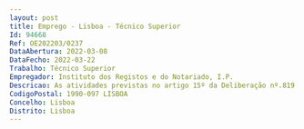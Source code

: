```yaml
--- 
layout: post
title: Emprego - Lisboa - Técnico Superior
Id: 94668
Ref: OE202203/0237
DataAbertura: 2022-03-08
DataFecho: 2022-03-22
Trabalho: Técnico Superior
Empregador: Instituto dos Registos e do Notariado, I.P.
Descricao: As atividades previstas no artigo 15º da Deliberação nº.819 2020 de 13 07 2020, publicada no DR II Série nº.163 de 21 08 2020, na redação por último conferida pela Deliberação nº. 237 2021, de 6 1 2021, publicada no DR II Série nº45 de 05 03 2021, para a Unidade de Responsabilidade Ambiental e Social (URAS), designadamente  Estudar, propor e implementar medidas tendentes à valorização ambiental do Instituto, reduzindo a sua pegada carbónica e os impactos da sua atividade no ambiente  Programar, organizar e implementar, de forma integrada e participada, as estratégias, programas e planos que venham a ser definidos, no âmbito do ambiente e energia  Promover o plano de valorização ambiental do Instituto  Avaliar e propor standards ambientais para a atividade dos serviços de registo  Elaborar o plano de responsabilidade social do Instituto, com base nas melhores práticas e exemplos públicos, em articulação com as demais orgânicas  Desenvolver medidas de responsabilidade social, nomeadamente através da promoção e elaboração de protocolos, parcerias na área social e corporativa  Promover, analisar e desenvolver estudos e ações respeitantes à valorização da informação detida pelo IRN, I. P., na perspetiva funcional, com vista ao seu melhor aproveitamento e utilização, ao serviço dos cidadãos, pessoas coletivas e das entidades públicas, com respeito pela salvaguarda escrupulosa dos dados pessoais  Participar nos programas de conhecimento, pelo Estado e outras entidades públicas do seu património imobiliário registado.
CodigoPostal: 1990-097 LISBOA
Concelho: Lisboa
Distrito: Lisboa
--- 
```

